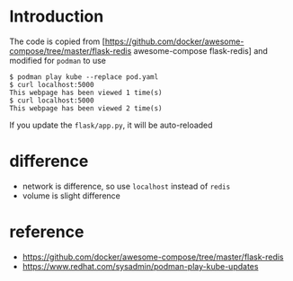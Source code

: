 # Introduction

The code is copied from [https://github.com/docker/awesome-compose/tree/master/flask-redis awesome-compose flask-redis] and modified for `podman` to use

````
$ podman play kube --replace pod.yaml
$ curl localhost:5000
This webpage has been viewed 1 time(s)
$ curl localhost:5000
This webpage has been viewed 2 time(s)
````

If you update the `flask/app.py`, it will be auto-reloaded

# difference

* network is difference, so use `localhost` instead of `redis`
* volume is slight difference

# reference 
* https://github.com/docker/awesome-compose/tree/master/flask-redis
* https://www.redhat.com/sysadmin/podman-play-kube-updates

